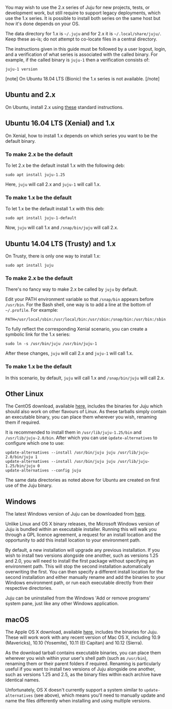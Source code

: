 <!--
Todo:
- Update when upgrade path from 1.25 to 2.x is available
-->
You may wish to use the 2.x series of Juju for new projects, tests, or development work, but still require to support legacy deployments, which use the 1.x series. It is possible to install both series on the same host but how it's done depends on your OS.

The data directory for 1.x is `~/.juju` and for 2.x it is `~/.local/share/juju/`. Keep these as-is; do not attempt to co-locate files in a central directory.

The instructions given in this guide must be followed by a user logout, login, and a verification of what series is associated with the called binary. For example, if the called binary is `juju-1` then a verification consists of:

``` text
juju-1 version
```

[note]
On Ubuntu 18.04 LTS (Bionic) the 1.x series is not available.
[/note]

<h2 id="heading--ubuntu-and-2x">Ubuntu and 2.x</h2>

On Ubuntu, install 2.x using [these](/t/installing-juju/1164#heading--ubuntu) standard instructions.

<h2 id="heading--ubuntu-1604-lts-xenial-and-1x">Ubuntu 16.04 LTS (Xenial) and 1.x</h2>

On Xenial, how to install 1.x depends on which series you want to be the default binary.

<h3 id="heading--to-make-2x-be-the-default">To make 2.x be the default</h3>

To let 2.x be the default install 1.x with the following deb:

``` text
sudo apt install juju-1.25
```

Here, `juju` will call 2.x and `juju-1` will call 1.x.

<h3 id="heading--to-make-1x-be-the-default">To make 1.x be the default</h3>

To let 1.x be the default install 1.x with this deb:

``` text
sudo apt install juju-1-default
```

Now, `juju` will call 1.x and `/snap/bin/juju` will call 2.x.

<h2 id="heading--ubuntu-1404-lts-trusty-and-1x">Ubuntu 14.04 LTS (Trusty) and 1.x</h2>

On Trusty, there is only one way to install 1.x:

``` text
sudo apt install juju
```

<h3 id="heading--to-make-2x-be-the-default">To make 2.x be the default</h3>

There's no fancy way to make 2.x be called by `juju` by default.

Edit your PATH environment variable so that `/snap/bin` appears before `/usr/bin`. For the Bash shell, one way is to add a line at the bottom of `~/.profile`. For example:

``` text
PATH=/usr/local/sbin:/usr/local/bin:/usr/sbin:/snap/bin:/usr/bin:/sbin:/bin:/usr/games:/usr/local/games
```

To fully reflect the corresponding Xenial scenario, you can create a symbolic link for the 1.x series:

``` text
sudo ln -s /usr/bin/juju /usr/bin/juju-1
```

After these changes, `juju` will call 2.x and `juju-1` will call 1.x.

<h3 id="heading--to-make-1x-be-the-default">To make 1.x be the default</h3>

In this scenario, by default, `juju` will call 1.x and `/snap/bin/juju` will call 2.x.

<h2 id="heading--other-linux">Other Linux</h2>

The CentOS download, available [here](/t/installing-juju/1164#heading--centos-and-other-linuxes), includes the binaries for Juju which should also work on other flavours of Linux. As these tarballs simply contain an executable binary, you can place them wherever you wish, renaming them if required.

It is recommended to install them in `/usr/lib/juju-1.25/bin` and `/usr/lib/juju-2.0/bin`. After which you can use `ùpdate-alternatives` to configure which one to use:

``` text
update-alternatives --install /usr/bin/juju juju /usr/lib/juju-2.0/bin/juju 1
update-alternatives --install /usr/bin/juju juju /usr/lib/juju-1.25/bin/juju 0
update-alternatives --config juju
```

The same data directories as noted above for Ubuntu are created on first use of the Juju binary.

<h2 id="heading--windows">Windows</h2>

The latest Windows version of Juju can be downloaded from [here](/t/installing-juju/1164#heading--windows).

Unlike Linux and OS X binary releases, the Microsoft Windows version of Juju is bundled within an executable installer. Running this will walk you through a GPL licence agreement, a request for an install location and the opportunity to add this install location to your environment path.

By default, a new installation will upgrade any previous installation. If you wish to install two versions alongside one another, such as versions 1.25 and 2.0, you will need to install the first package without specifying an environment path. This will stop the second installation automatically overwriting the first. You can then specify a different install location for the second installation and either manually rename and add the binaries to your Windows environment path, or run each executable directly from their respective directories.

Juju can be uninstalled from the Windows 'Add or remove programs' system pane, just like any other Windows application.

<h2 id="heading--macos">macOS</h2>

The Apple OS X download, available [here](/t/installing-juju/1164#heading--macos), includes the binaries for Juju. These will work work with any recent version of Mac OS X, including 10.9 (Mavericks), 10.10 (Yosemite), 10.11 (El Capitan) and 10.12 (Sierra).

As the download tarball contains executable binaries, you can place them wherever you wish within your user's shell path (such as `/usr/bin`), renaming them or their parent folders if required. Renaming is particularly useful if you want to install two versions of Juju alongside one another, such as versions 1.25 and 2.5, as the binary files within each archive have identical names.

Unfortunately, OS X doesn't currently support a system similar to `update-alternatives` (see above), which means you'll need to manually update and name the files differently when installing and using multiple versions.

<!-- LINKS -->
